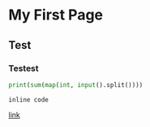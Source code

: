 # My First Page

## Test

### Testest

```python
print(sum(map(int, input().split())))
```

`inline code`

[link](https://github.com/cubelover/cubelover.github.io)
